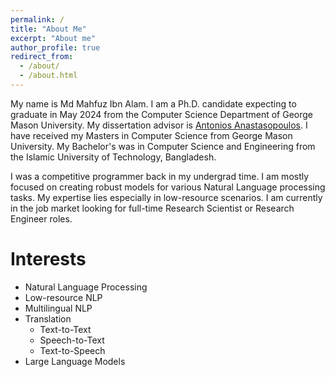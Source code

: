 ```yaml
---
permalink: /
title: "About Me"
excerpt: "About me"
author_profile: true
redirect_from: 
  - /about/
  - /about.html
---
```


My name is Md Mahfuz Ibn Alam. I am a Ph.D. candidate expecting to graduate in May 2024 from the Computer Science Department of George Mason University. My dissertation advisor is [Antonios Anastasopoulos](https://cs.gmu.edu/~antonis/author/antonios-anastasopoulos/). I have received my Masters in Computer Science from George Mason University. My Bachelor's was in Computer Science and Engineering from the Islamic University of Technology, Bangladesh.

I was a competitive programmer back in my undergrad time. I am mostly focused on creating robust models for various Natural Language processing tasks. My expertise lies especially in low-resource scenarios. I am currently in the job market looking for full-time Research Scientist or Research Engineer roles.


Interests
======
* Natural Language Processing
* Low-resource NLP
* Multilingual NLP
* Translation
  * Text-to-Text
  * Speech-to-Text
  * Text-to-Speech
* Large Language Models
